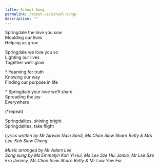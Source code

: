 ```yaml
---
title: School Song
permalink: /about-us/School-Song/
description: ""
---
```

Springdale the love you sow  
Moulding our lives  
Helping us grow  
  
Springdale we love you so  
Lighting our lives  
Together we’ll glow  
  
\* Yearning for truth  
Knowing our way  
Finding our purpose in life  
  
\* Springdale your love we’ll share  
Spreading the joy  
Everywhere  
  
(\*repeat)  
  
Springdalites, shining bright  
Springdalites, take flight  
  
_Lyrics written by Mr Airwan Nain Sardi, Ms Chan Siew Sharn Betty & Mrs Lee-Koh Siew Cheng_  
  
_Music arranged by Mr Adam Lee_  
_Song sung by Ms Emmelyn Koh Yi Hui, Ms Lee Sze Hui Jamie, Mr Lee Sze Ern Jeremy, Ms Chan Siew Sharn Betty & Mr Low Yew Fai_